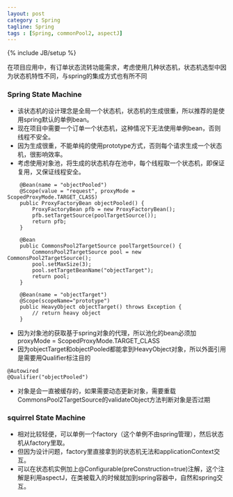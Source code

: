 ```yaml
---
layout: post
category : Spring
tagline: Spring
tags : [Spring, commonPool2, aspectJ]
---
```

{% include JB/setup %}

在项目应用中，有订单状态流转功能需求，考虑使用几种状态机，状态机选型中因为状态机特性不同，与spring的集成方式也有所不同

### Spring State Machine
- 该状态机的设计理念是全局一个状态机，状态机的生成很重，所以推荐的是使用spring默认的单例bean。
- 现在项目中需要一个订单一个状态机，这种情况下无法使用单例bean，否则线程不安全。
- 因为生成很重，不能单纯的使用prototype方式，否则每个请求生成一个状态机，很影响效率。
- 考虑使用对象池，将生成的状态机存在池中，每个线程取一个状态机，即保证复用，又保证线程安全。
```
	@Bean(name = "objectPooled")
	@Scope(value = "request", proxyMode = ScopedProxyMode.TARGET_CLASS)
	public ProxyFactoryBean objectPooled() {
		ProxyFactoryBean pfb = new ProxyFactoryBean();
		pfb.setTargetSource(poolTargetSource());
		return pfb;
	}

	@Bean
	public CommonsPool2TargetSource poolTargetSource() {
		CommonsPool2TargetSource pool = new CommonsPool2TargetSource();
		pool.setMaxSize(3);
		pool.setTargetBeanName("objectTarget");
		return pool;
	}

	@Bean(name = "objectTarget")
	@Scope(scopeName="prototype")
	public HeavyObject objectTarget() throws Exception {
		// return heavy object
	}
```
- 因为对象池的获取基于spring对象的代理，所以池化的bean必须加proxyMode = ScopedProxyMode.TARGET_CLASS
- 因为objectTarget和objectPooled都能拿到HeavyObject对象，所以外面引用是需要用Qualifier标注目的
```
@Autowired
@Qualifier("objectPooled")
```
- 对象是会一直被缓存的，如果需要动态更新对象，需要重载CommonsPool2TargetSource的validateObject方法判断对象是否过期

### squirrel State Machine
- 相对比较轻便，可以单例一个factory（这个单例不由spring管理），然后状态机从factory里取。
- 但因为设计问题，factory里直接拿到的状态机无法和applicationContext交互。
- 可以在状态机实例加上@Configurable(preConstruction=true)注解，这个注解是利用aspectJ，在类被载入的时候就加到spring容器中，自然和spring交互。